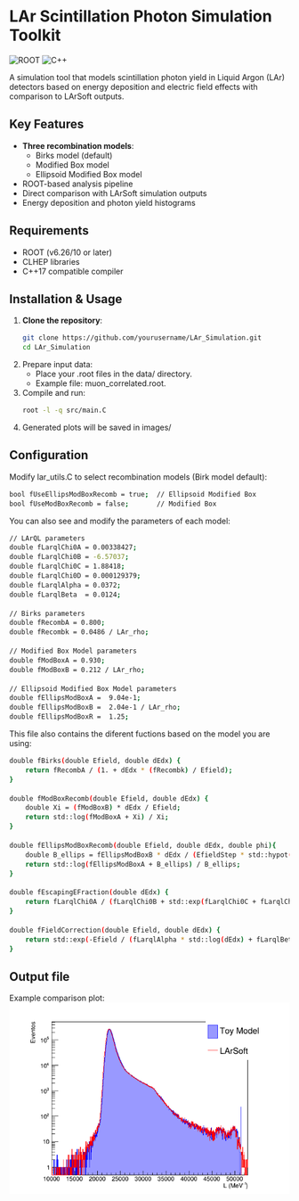 # LAr Scintillation Photon Simulation Toolkit

![ROOT](https://img.shields.io/badge/ROOT-6.26/10+-FF6D00?logo=root&logoColor=white)
![C++](https://img.shields.io/badge/C++-17-blue?logo=c%2B%2B&logoColor=white)

A simulation tool that models scintillation photon yield in Liquid Argon (LAr) detectors based on energy deposition and electric field effects with comparison to LArSoft outputs.

## Key Features

- **Three recombination models**:
  - Birks model (default)
  - Modified Box model
  - Ellipsoid Modified Box model
- ROOT-based analysis pipeline
- Direct comparison with LArSoft simulation outputs
- Energy deposition and photon yield histograms

## Requirements

- ROOT (v6.26/10 or later)
- CLHEP libraries
- C++17 compatible compiler

## Installation & Usage

1. **Clone the repository**:
   ```bash
   git clone https://github.com/yourusername/LAr_Simulation.git
   cd LAr_Simulation
2. Prepare input data:
   - Place your .root files in the data/ directory.
   - Example file: muon_correlated.root.
3. Compile and run:
   ```bash
   root -l -q src/main.C
4. Generated plots will be saved in images/

## Configuration
Modify lar_utils.C to select recombination models (Birk model default):
```bash
bool fUseEllipsModBoxRecomb = true;  // Ellipsoid Modified Box
bool fUseModBoxRecomb = false;       // Modified Box
```
You can also see and modify the parameters of each model:
```bash
// LArQL parameters
double fLarqlChi0A = 0.00338427;
double fLarqlChi0B = -6.57037;
double fLarqlChi0C = 1.88418;
double fLarqlChi0D = 0.000129379;
double fLarqlAlpha = 0.0372;
double fLarqlBeta  = 0.0124;

// Birks parameters
double fRecombA = 0.800;
double fRecombk = 0.0486 / LAr_rho;

// Modified Box Model parameters
double fModBoxA = 0.930;
double fModBoxB = 0.212 / LAr_rho;

// Ellipsoid Modified Box Model parameters
double fEllipsModBoxA =  9.04e-1;
double fEllipsModBoxB =  2.04e-1 / LAr_rho;
double fEllipsModBoxR =  1.25;
```
This file also contains the diferent fuctions based on the model you are using:
```bash
double fBirks(double Efield, double dEdx) {
	return fRecombA / (1. + dEdx * (fRecombk) / Efield);
}

double fModBoxRecomb(double Efield, double dEdx) {
    double Xi = (fModBoxB) * dEdx / Efield;
    return std::log(fModBoxA + Xi) / Xi;
}

double fEllipsModBoxRecomb(double Efield, double dEdx, double phi){
	double B_ellips = fEllipsModBoxB * dEdx / (EfieldStep * std::hypot(std::sin(phi), std::cos(phi) / fEllipsModBoxR));
	return std::log(fEllipsModBoxA + B_ellips) / B_ellips;
}

double fEscapingEFraction(double dEdx) {
    return fLarqlChi0A / (fLarqlChi0B + std::exp(fLarqlChi0C + fLarqlChi0D * dEdx));
}

double fFieldCorrection(double Efield, double dEdx) {
    return std::exp(-Efield / (fLarqlAlpha * std::log(dEdx) + fLarqlBeta));
}
```

## Output file
Example comparison plot:
![Comparison between LArSoft scint photons simulation and our Toy Monte Carlo simulation for a muon (1 GeV) in liquid argon](./images/muon_correlated_NScintPhotonsR.png)



